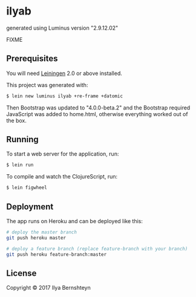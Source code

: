 # ilyab

generated using Luminus version "2.9.12.02"

FIXME

## Prerequisites

You will need [Leiningen][1] 2.0 or above installed.

[1]: https://github.com/technomancy/leiningen

This project was generated with:
```bash
$ lein new luminus ilyab +re-frame +datomic
```

Then Bootstrap was updated to "4.0.0-beta.2" and the Bootstrap required JavaScript was added to home.html, otherwise everything worked out of the box.

## Running

To start a web server for the application, run:

```bash
$ lein run
```

To compile and watch the ClojureScript, run:

```bash
$ lein figwheel
```

## Deployment

The app runs on Heroku and can be deployed like this:

```bash
# deploy the master branch
git push heroku master

# deploy a feature branch (replace feature-branch with your branch)
git push heroku feature-branch:master
```

## License

Copyright © 2017 Ilya Bernshteyn
